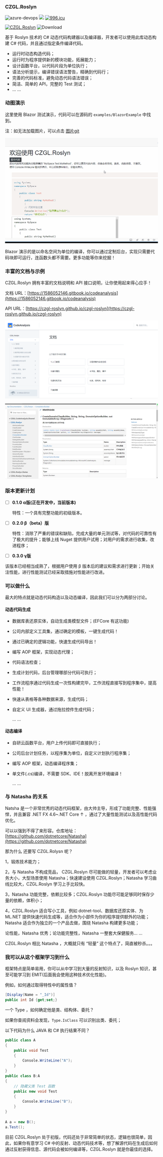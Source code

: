 ### CZGL.Roslyn

![azure-devops](https://img.shields.io/azure-devops/build/whuanle/CZGL.CodeAnalysis/3)    ![](https://img.shields.io/azure-devops/tests/whuanle/CZGL.CodeAnalysis/3)    [![996.icu](https://img.shields.io/badge/link-996.icu-red.svg)](https://996.icu)

[![CZGL.Roslyn](https://img.shields.io/nuget/v/CZGL.Roslyn)](https://www.nuget.org/packages/CZGL.Roslyn/)   ![Download](https://img.shields.io/nuget/dt/CZGL.Roslyn)

基于 Roslyn 技术的 C# 动态代码构建器以及编译器，开发者可以使用此库动态构建 C# 代码，并且通过指定条件编译代码。

* 运行时动态构造代码；
* 运行时为程序提供新的模块功能，拓展能力；
* 设计函数平台，以代码片段为单位执行；
* 语法分析提示，编译错误语法警告，精确到代码行；
* 完善的代码标准，避免动态代码语法错误；
* 简洁、简单的 API，完整的 Test 测试；
* ... ...



### 动图演示

这里使用 Blazor 测试演示，代码可以在源码的 `examples/BlazorExample` 中找到。

注：如无法加载图片，可以点击 [图片git](docs/.images/Blazor运行CZGL.Roslyn.gif)

![Blazor 运行 CZGL.Roslyn](docs/.images/Blazor运行CZGL.Roslyn.gif)



Blazor 演示的是以命名空间为单位的编译，你可以通过定制后台，实现只需要代码块即可运行，连函数头都不需要。更多功能等你来挖掘！



### 丰富的文档与示例

CZGL.Roslyn 拥有丰富的文档说明和 API 接口说明，让你使用起来得心应手！

文档 URL：[https://1586052146.gitbook.io/codeanalysis](https://1586052146.gitbook.io/codeanalysis)

API URL：[https://czgl-roslyn.github.io/czgl-roslyn](https://czgl-roslyn.github.io/czgl-roslyn)

![文档说明](./docs/.images/丰富的文档说明.png)

![API 文档](./docs/.images/APIDoc.png)



### 版本更新计划

- [ ] **0.1.0 α版(正在开发中，当前版本)**

  特性：一个具有完整功能的初级版本。

- [ ] **0.2.0 β（beta）版**

  特性：消除了严重的错误和缺陷，完成大量的单元测试等，对代码的可靠性有了极大的提升；能够上线 Nuget 提供用户试用；对用户的需求进行收集，改进程序；

- [ ] **0.3.0 γ版**

该版本已经相当成熟了，根据用户使用 β 版本后的建议和需求进行更新；开始关注性能，进行性能测试已经采取措施对性能进行改进。



### 可以做什么

最大的特点就是动态代码构造以及动态编译，因此我们可以分为两部分讨论。

#### 动态代码生成

* 数据库表还原实体，自动生成类模型文件；(EFCore 有这功能)

* 公司内部定义工具集，通过确定的模板，一键生成代码！

* 通过已确定的逻辑功能，快速生成代码导出！

* 编写 AOP 框架，实现动态代理；

* 代码语法检查；

* 生成计划代码，后台管理哪部分代码可执行；

* 工作流程序通过代码生成一次性构建完毕，工作流程直接写到程序集中，提高性能！

* 快速从表格等各种数据来源，生成代码；

* 自定义 UI 生成器，通过拖拉控件生成代码；

  ... ...



#### 动态编译

* 自研云函数平台，用户上传代码即可直接执行；

* 公司后台计划任务，以程序集为单位，自定义计划执行程序集；

* 编写 AOP 框架，动态编译程序集；

* 单文件(.cs)编译，不需要 SDK、IDE！脱离开发环境编译！

  ... ...

### 与 Natasha 的关系

Natsha 是一个非常优秀的动态代码框架，由大帅主导，形成了功能完整、性能强悍，并且兼容 .NET FX 4.6~.NET Core ↑ ，通过了大量性能测试以及高性能代码优化。

可以以强到不得了来形容。仓库地址：[https://github.com/dotnetcore/Natasha](https://github.com/dotnetcore/Natasha)



那为什么 还要写 CZGL.Rolysn 呢？

1，锻炼技术能力；

2，与 Natasha 不构成竞品， CZGL.Roslyn 尽可能做的轻量，开发者可以考虑业务大小，大型场景使用 Natasha；快速建设使用 CZGL.Roslyn；Natasha 学习曲线比较大，CZGL.Roslyn 学习上手比较快。

3，Natasha 功能完整，依赖比较多；CZGL.Roslyn 功能尽可能足够同时保存少量的依赖，体积小；

4，CZGL.Roslyn 适合写小工具，例如 dotnet-tool、数据库还原实体、为 ML.NET 提供快速代码生成等，适合作为小部件为你的程序提供额外的功能；Natasha 适合作为独立的一个产品去做，围绕 Natasha 构建更多功能；



论性能，Natasha 优秀；论功能完整性，Natasha 一整套大保健服务... ...

CZGL.Roslyn 相比 Natasha ，大概就只有 “轻量” 这个特点了，简直被秒杀。。。



### 我可以从这个框架学习到什么

框架特点是简单易用，你可以从中学习到大量的反射知识，以及 Roslyn 知识，甚至可能学习到 EMIT(后面我会使用这种技术优化性能)。

例如，如何通过取得特性中的属性值？

```csharp
[Display(Name = "_Id")]
public int Id {get;set;}
```

一个 Type ，如何确定他是类、结构体、委托？

如果你查阅资料会发现，`Type.IsClass` 可以识别出类、委托； 

以下代码为什么 JAVA 和 C# 执行结果不同？

```csharp
public class A
{
    public void Test
    {
        Console.WriteLine("A");
    }
}
public class B:A
{
    // 隐藏父类 Test 函数
    public new void Test
    {
        Console.WriteLine("B");
    }
}

A a = new B();
a.Test();
```



目前 CZGL.Roslyn 处于初版，代码还处于非常简单的状态，逻辑也很简单，因此，如果你有意学习 C# 中的反射、动态代码技术等，想了解源代码在生成后如何通过反射获得信息、源代码会被如何编译等，CZGL.Roslyn 就是你最佳的选择。